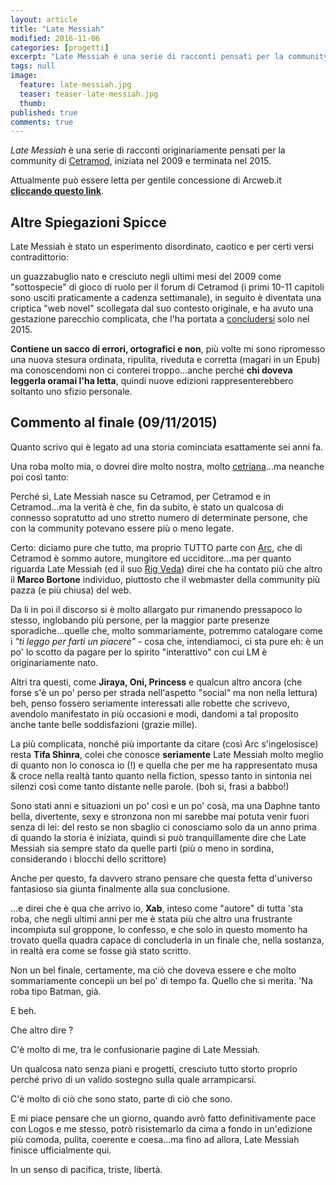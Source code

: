 ```yaml
---
layout: article
title: "Late Messiah"
modified: 2016-11-06
categories: [progetti]
excerpt: "Late Messiah è una serie di racconti pensati per la community di Cetramod, iniziata nel 2009 e terminata nel 2015"
tags: null
image: 
  feature: late-messiah.jpg
  teaser: teaser-late-messiah.jpg
  thumb: 
published: true
comments: true
---
```


_Late Messiah_ è una serie di racconti originariamente pensati per la community di [Cetramod](http://xabacadabra.com/2013/cetramod/), iniziata nel 2009 e terminata nel 2015.

Attualmente può essere letta per gentile concessione di Arcweb.it [**cliccando questo link**](http://www.arcweb.it/latemessiah/).

## Altre Spiegazioni Spicce

Late Messiah è stato un esperimento disordinato, caotico e per certi versi contradittorio: 

un guazzabuglio nato e cresciuto negli ultimi mesi del 2009 come "sottospecie" di gioco di ruolo per il forum di Cetramod (i primi 10-11 capitoli sono usciti praticamente a cadenza settimanale), in seguito è diventata una criptica "web novel" scollegata dal suo contesto originale, e ha avuto una gestazione parecchio complicata, che l'ha portata a  [concludersi](http://www.arcweb.it/latemessiah/?p=1482) solo nel 2015.

**Contiene un sacco di errori, ortografici e non**, più volte mi sono ripromesso una nuova stesura ordinata, ripulita, riveduta e corretta (magari in un Epub) ma conoscendomi non ci conterei troppo...anche perché **chi doveva leggerla oramai l'ha letta**, quindi nuove edizioni rappresenterebbero soltanto uno sfizio personale.

## Commento al finale (09/11/2015)

Quanto scrivo qui è legato ad una storia cominciata esattamente sei anni fa.

Una roba molto mia, o dovrei dire molto nostra, molto [cetriana](http://xabacadabra.com/2013/cetramod/)...ma neanche poi così tanto:

Perché sì, Late Messiah nasce su Cetramod, per Cetramod e in Cetramod...ma la verità è che, fin da subito, è stato un qualcosa di connesso sopratutto ad uno stretto numero di determinate persone, che con la community potevano essere più o meno legate.

Certo: diciamo pure che tutto, ma proprio TUTTO parte con [Arc](http://arcweb.it/), che di Cetramod è sommo autore, mungitore ed ucciditore...ma per quanto riguarda Late Messiah (ed il suo [Rig Veda](http://www.cetramod.it/rigveda/appendice/cenni-storici/)) direi che ha contato più che altro il **Marco Bortone** individuo, piuttosto che il webmaster della community più pazza (e più chiusa) del web.

Da li in poi il discorso si è molto allargato pur rimanendo pressapoco lo stesso, inglobando più persone, per la maggior parte presenze sporadiche...quelle che, molto sommariamente, potremmo catalogare come i _"ti leggo per farti un piacere"_ - cosa che, intendiamoci, ci sta pure eh: è un po' lo scotto da pagare per lo spirito "interattivo" con cui LM è originariamente nato.

Altri tra questi, come **Jiraya, Oni, Princess** e qualcun altro ancora (che forse s'è un po' perso per strada nell'aspetto "social" ma non nella lettura) beh, penso fossero seriamente interessati alle robette che scrivevo, avendolo manifestato in più occasioni e modi, dandomi a tal proposito anche tante belle soddisfazioni (grazie mille).

La più complicata, nonché più importante da citare (così Arc s'ingelosisce) resta **Tifa Shinra**, colei che conosce **seriamente** Late Messiah molto meglio di quanto non lo conosca io (!) e quella che per me ha rappresentato musa & croce nella realtà tanto quanto nella fiction, spesso tanto in sintonia nei silenzi così come tanto distante nelle parole. (boh si, frasi a babbo!) 

Sono stati anni e situazioni un po' così e un po' cosà, ma una Daphne tanto bella, divertente, sexy e stronzona non mi sarebbe mai potuta venir fuori senza di lei: del resto se non sbaglio ci conosciamo solo da un anno prima di quando la storia è iniziata, quindi si può tranquillamente dire che Late Messiah sia sempre stato da quelle parti (più o meno in sordina, considerando i blocchi dello scrittore)

Anche per questo, fa davvero strano pensare che questa fetta d'universo fantasioso sia  giunta finalmente alla sua conclusione.

...e direi che è qua che arrivo io, **Xab**, inteso come "autore" di tutta 'sta roba, che negli ultimi anni per me è stata più che altro una frustrante incompiuta sul groppone, lo confesso, e che solo in questo momento ha trovato quella quadra capace di concluderla in un finale che, nella sostanza, in realtà era come se fosse già stato scritto.

Non un bel finale, certamente, ma ciò che doveva essere e che molto sommariamente concepii un bel po' di tempo fa. Quello che si merita. 'Na roba tipo Batman, già.

E beh.

Che altro dire ?

C'è molto di me, tra le confusionarie pagine di Late Messiah.

Un qualcosa nato senza piani e progetti, cresciuto tutto storto proprio perché privo di un valido sostegno sulla quale arrampicarsi.

C'è molto di ciò che sono stato, parte di ciò che sono.

E mi piace pensare che un giorno, quando avrò fatto definitivamente pace con Logos e me stesso, potrò risistemarlo da cima a fondo in un'edizione più comoda, pulita, coerente e coesa...ma fino ad allora, Late Messiah finisce ufficialmente qui.

In un senso di pacifica, triste, libertà.